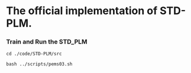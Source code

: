 # The official implementation of STD-PLM.

### Train and Run the STD_PLM

```
cd ./code/STD-PLM/src

bash ../scripts/pems03.sh
```